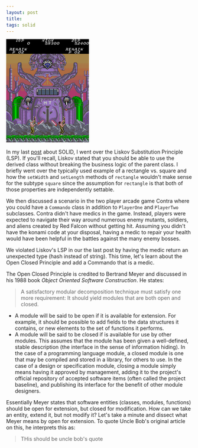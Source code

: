 ```yaml
---
layout: post
title:
tags: solid
---
```

![Contra Boss Graphic](/images/contra-boss.png)

In my last [post](/Liskov) about SOLID, I went over the Liskov Substitution Principle (LSP). If you'll recall, Liskov stated that you should be able to use the derived class without breaking the business logic of the parent class. I briefly went over the typically used example of a rectangle vs. square and how the `setWidth` and `setLength` methods of `rectangle` wouldn't make sense for the subtype `square` since the assumption for `rectangle` is that both of those properties are independently settable.

We then discussed a scenario in the two player arcade game Contra where you could have a `Commando` class in addition to `PlayerOne` and `PlayerTwo` subclasses. Contra didn't have medics in the game. Instead, players were expected to navigate their way around numerous enemy mutants, soldiers, and aliens created by Red Falcon without getting hit. Assuming you didn't have the konami code at your disposal, having a medic to repair your health would have been helpful in the battles against the many enemy bosses.

We violated Liskov's LSP in our the last post by having the medic return an unexpected type (hash instead of string). This time, let's learn about the Open Closed Principle and add a Commando that is a medic.

The Open Closed Principle is credited to Bertrand Meyer and discussed in his 1988 book *Object Oriented Software Construction*. He states:

>A satisfactory modular decomposition technique must satisfy one more requirement: It should yield modules that are both open and closed.
  * A module will be said to be open if it is available for extension. For example, it should be possible to add fields to the data structures it contains, or new elements to the set of functions it performs.
  * A module will be said to be closed if is available for use by other modules. This assumes that the module has been given a well-defined, stable description (the interface in the sense of information hiding). In the case of a programming language module, a closed module is one that may be compiled and stored in a library, for others to use. In the case of a design or specification module, closing a module simply means having it approved by management, adding it to the project's official repository of accepted software items (often called the project baseline), and publishing its interface for the benefit of other module designers.

Essentially Meyer states that software entities (classes, modules, functions) should be open for extension, but closed for modification. How can we take an entity, extend it, but not modify it? Let's take a minute and dissect what Meyer means by open for extension. To quote Uncle Bob's original article on this, he interprets this as:
>THis should be uncle bob's quote


